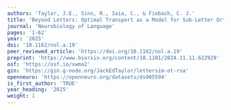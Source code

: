 ```yaml
---
authors: 'Taylor, J.E., Sinn, R., Iaia, C., & Fiebach, C. J.'
title: 'Beyond Letters: Optimal Transport as a Model for Sub-Letter Orthographic Processing.'
journal: 'Neurobiology of Language'
pages: '1-62'
year: '2025'
doi: '10.1162/nol.a.19'
peer_reviewed_article: 'https://doi.org/10.1162/nol.a.19'
preprint: 'https://www.biorxiv.org/content/10.1101/2024.11.11.622929'
osf: 'https://osf.io/xwma2'
gin: 'https://gin.g-node.org/JackEdTaylor/lettersim-ot-rsa'
openneuro: 'https://openneuro.org/datasets/ds005594'
is_first_author: 'TRUE'
year_heading: '2025'
weight: 1
---
```

